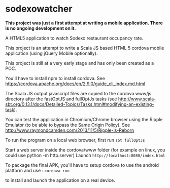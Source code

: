 sodexowatcher
=============
**This project was just a first attempt at writing a mobile application. There is no ongoing development on it.**

A HTML5 application to watch Sodexo restaurant occupancy rate.


This project is an attempt to write a Scala JS based HTML 5 cordova mobile application (using jQuery Mobile optionally).

This project is still at a very early stage and has only been created as a POC.

You'll have to install npm to install cordova. See https://cordova.apache.org/docs/en/2.9.0/guide_cli_index.md.html

The Scala JS output javascript files are copied to the cordova www/js directory after the fastOptJS and fullOptJs tasks  (see http://www.scala-sbt.org/0.13.1/docs/Detailed-Topics/Tasks.html#modifying-an-existing-task).


You can test the application in Chromium/Chrome browser using the Ripple Emulator (to be able to bypass the Same Origin Policy). See http://www.raymondcamden.com/2013/11/5/Ripple-is-Reborn


To run the program on a local web browser, first run `sbt fullOptJs`

Start a web server inside the cordova/www folder (for example on linux, you could use python -m http.server)
Launch `http://localhost:8080/index.html`

To package the final APK, you'll have to setup cordova to use the android platform and use : `cordova run`

to install and launch the application on a real device.



